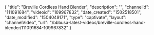 {
    "title": "Breville Cordless Hand Blender",
    "description": "",
    "channelid": "111091684",
    "videoid": "109967832",
    "date_created": "1502518501",
    "date_modified": "1504049171",
    "type": "captivate",
    "layout": "channelVideo",
    "url": "\/bbbusa-latest-videos\/breville-cordless-hand-blender\/111091684-109967832"
}